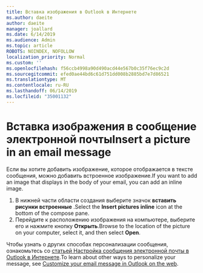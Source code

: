 ```yaml
---
title: Вставка изображения в Outlook в Интернете
ms.author: daeite
author: daeite
manager: joallard
ms.date: 6/14/2019
ms.audience: Admin
ms.topic: article
ROBOTS: NOINDEX, NOFOLLOW
localization_priority: Normal
ms.custom: ''
ms.openlocfilehash: f56ccb4998a90d490acd44e567b0c35f76ec9c2d
ms.sourcegitcommit: efed0ae44bd6c61d751dd008b2885bd7e7d86521
ms.translationtype: MT
ms.contentlocale: ru-RU
ms.lasthandoff: 06/14/2019
ms.locfileid: "35001132"
---
```

# <a name="insert-a-picture-in-an-email-message"></a><span data-ttu-id="4320b-102">Вставка изображения в сообщение электронной почты</span><span class="sxs-lookup"><span data-stu-id="4320b-102">Insert a picture in an email message</span></span>

<span data-ttu-id="4320b-103">Если вы хотите добавить изображение, которое отображается в тексте сообщения, можно добавить встроенное изображение.</span><span class="sxs-lookup"><span data-stu-id="4320b-103">If you want to add an image that displays in the body of your email, you can add an inline image.</span></span>

1. <span data-ttu-id="4320b-104">В нижней части области создания выберите значок **вставить рисунки встроенные** .</span><span class="sxs-lookup"><span data-stu-id="4320b-104">Select the **Insert pictures inline** icon at the bottom of the compose pane.</span></span>
1. <span data-ttu-id="4320b-105">Перейдите к расположению изображения на компьютере, выберите его и нажмите кнопку **Открыть**.</span><span class="sxs-lookup"><span data-stu-id="4320b-105">Browse to the location of the picture on your computer, select it, and then select **Open**.</span></span>

<span data-ttu-id="4320b-106">Чтобы узнать о других способах персонализации сообщения, ознакомьтесь со [статьей Настройка сообщения электронной почты в Outlook в Интернете](https://support.office.com/article/079442eb-6b41-4ff5-b6e0-a83d3967ac41).</span><span class="sxs-lookup"><span data-stu-id="4320b-106">To learn about other ways to personalize your message, see [Customize your email message in Outlook on the web](https://support.office.com/article/079442eb-6b41-4ff5-b6e0-a83d3967ac41).</span></span>